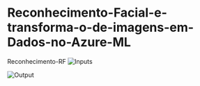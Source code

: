 # Reconhecimento-Facial-e-transforma-o-de-imagens-em-Dados-no-Azure-ML
Reconhecimento-RF
![Inputs](https://github.com/user-attachments/assets/97bdd9e8-8a79-42dd-80c3-8968b77565a0)

![Output](https://github.com/user-attachments/assets/f0f84956-9af3-4c1e-81c9-065a9d295133)
